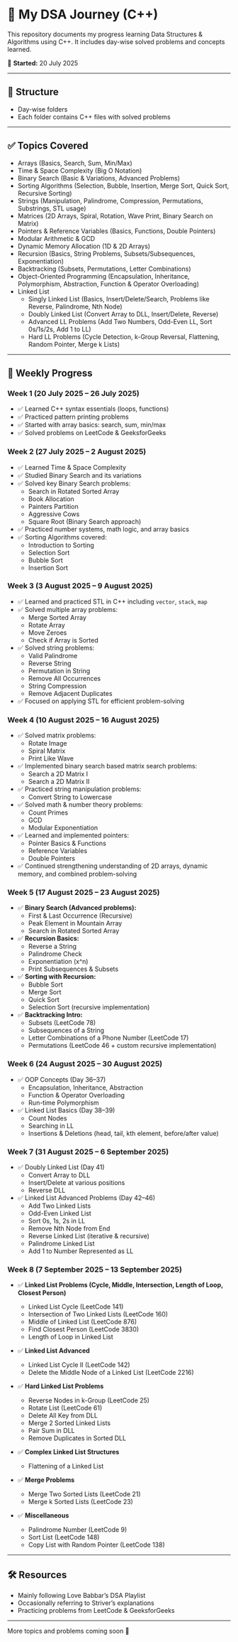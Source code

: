 # 🧠 My DSA Journey (C++)

This repository documents my progress learning Data Structures & Algorithms using C++. It includes day-wise solved problems and concepts learned.

📅 **Started:** 20 July 2025  

---

## 📌 Structure
- Day-wise folders  
- Each folder contains C++ files with solved problems

---

## ✅ Topics Covered
- Arrays (Basics, Search, Sum, Min/Max)  
- Time & Space Complexity (Big O Notation)  
- Binary Search (Basic & Variations, Advanced Problems)  
- Sorting Algorithms (Selection, Bubble, Insertion, Merge Sort, Quick Sort, Recursive Sorting)  
- Strings (Manipulation, Palindrome, Compression, Permutations, Substrings, STL usage)  
- Matrices (2D Arrays, Spiral, Rotation, Wave Print, Binary Search on Matrix)  
- Pointers & Reference Variables (Basics, Functions, Double Pointers)  
- Modular Arithmetic & GCD  
- Dynamic Memory Allocation (1D & 2D Arrays)  
- Recursion (Basics, String Problems, Subsets/Subsequences, Exponentiation)  
- Backtracking (Subsets, Permutations, Letter Combinations)  
- Object-Oriented Programming (Encapsulation, Inheritance, Polymorphism, Abstraction, Function & Operator Overloading)  
- Linked List  
  - Singly Linked List (Basics, Insert/Delete/Search, Problems like Reverse, Palindrome, Nth Node)  
  - Doubly Linked List (Convert Array to DLL, Insert/Delete, Reverse)  
  - Advanced LL Problems (Add Two Numbers, Odd-Even LL, Sort 0s/1s/2s, Add 1 to LL)  
  - Hard LL Problems (Cycle Detection, k-Group Reversal, Flattening, Random Pointer, Merge k Lists)  

---

## 📅 Weekly Progress

### Week 1 (20 July 2025 – 26 July 2025)
- ✅ Learned C++ syntax essentials (loops, functions)  
- ✅ Practiced pattern printing problems  
- ✅ Started with array basics: search, sum, min/max  
- ✅ Solved problems on LeetCode & GeeksforGeeks  

### Week 2 (27 July 2025 – 2 August 2025)
- ✅ Learned Time & Space Complexity  
- ✅ Studied Binary Search and its variations  
- ✅ Solved key Binary Search problems:  
  - Search in Rotated Sorted Array  
  - Book Allocation  
  - Painters Partition  
  - Aggressive Cows  
  - Square Root (Binary Search approach)  
- ✅ Practiced number systems, math logic, and array basics  
- ✅ Sorting Algorithms covered:  
  - Introduction to Sorting  
  - Selection Sort  
  - Bubble Sort  
  - Insertion Sort  

### Week 3 (3 August 2025 – 9 August 2025)
- ✅ Learned and practiced STL in C++ including `vector`, `stack`, `map`  
- ✅ Solved multiple array problems:  
  - Merge Sorted Array  
  - Rotate Array  
  - Move Zeroes  
  - Check if Array is Sorted  
- ✅ Solved string problems:  
  - Valid Palindrome  
  - Reverse String  
  - Permutation in String  
  - Remove All Occurrences  
  - String Compression  
  - Remove Adjacent Duplicates  
- ✅ Focused on applying STL for efficient problem-solving  

### Week 4 (10 August 2025 – 16 August 2025)
- ✅ Solved matrix problems:  
  - Rotate Image  
  - Spiral Matrix  
  - Print Like Wave  
- ✅ Implemented binary search based matrix search problems:  
  - Search a 2D Matrix I  
  - Search a 2D Matrix II  
- ✅ Practiced string manipulation problems:  
  - Convert String to Lowercase  
- ✅ Solved math & number theory problems:  
  - Count Primes  
  - GCD  
  - Modular Exponentiation  
- ✅ Learned and implemented pointers:  
  - Pointer Basics & Functions  
  - Reference Variables  
  - Double Pointers  
- ✅ Continued strengthening understanding of 2D arrays, dynamic memory, and combined problem-solving  

### Week 5 (17 August 2025 – 23 August 2025)  
- ✅ **Binary Search (Advanced problems):**  
  - First & Last Occurrence (Recursive)  
  - Peak Element in Mountain Array  
  - Search in Rotated Sorted Array  
- ✅ **Recursion Basics:**  
  - Reverse a String  
  - Palindrome Check  
  - Exponentiation (x^n)  
  - Print Subsequences & Subsets  
- ✅ **Sorting with Recursion:**  
  - Bubble Sort  
  - Merge Sort  
  - Quick Sort  
  - Selection Sort (recursive implementation)  
- ✅ **Backtracking Intro:**  
  - Subsets (LeetCode 78)  
  - Subsequences of a String  
  - Letter Combinations of a Phone Number (LeetCode 17)  
  - Permutations (LeetCode 46 + custom recursive implementation)  

### Week 6 (24 August 2025 – 30 August 2025)
- ✅ OOP Concepts (Day 36–37)  
  - Encapsulation, Inheritance, Abstraction  
  - Function & Operator Overloading  
  - Run-time Polymorphism  
- ✅ Linked List Basics (Day 38–39)  
  - Count Nodes  
  - Searching in LL  
  - Insertions & Deletions (head, tail, kth element, before/after value)

### Week 7 (31 August 2025 – 6 September 2025)
- ✅ Doubly Linked List (Day 41)  
  - Convert Array to DLL  
  - Insert/Delete at various positions  
  - Reverse DLL  
- ✅ Linked List Advanced Problems (Day 42–46)  
  - Add Two Linked Lists  
  - Odd-Even Linked List  
  - Sort 0s, 1s, 2s in LL  
  - Remove Nth Node from End  
  - Reverse Linked List (iterative & recursive)  
  - Palindrome Linked List  
  - Add 1 to Number Represented as LL  

### Week 8 (7 September 2025 – 13 September 2025)  
- ✅ **Linked List Problems (Cycle, Middle, Intersection, Length of Loop, Closest Person)**  
  - Linked List Cycle (LeetCode 141)  
  - Intersection of Two Linked Lists (LeetCode 160)  
  - Middle of Linked List (LeetCode 876)  
  - Find Closest Person (LeetCode 3830)  
  - Length of Loop in Linked List  

- ✅ **Linked List Advanced**  
  - Linked List Cycle II (LeetCode 142)  
  - Delete the Middle Node of a Linked List (LeetCode 2216)  

- ✅ **Hard Linked List Problems**  
  - Reverse Nodes in k-Group (LeetCode 25)  
  - Rotate List (LeetCode 61)  
  - Delete All Key from DLL  
  - Merge 2 Sorted Linked Lists  
  - Pair Sum in DLL  
  - Remove Duplicates in Sorted DLL  

- ✅ **Complex Linked List Structures**  
  - Flattening of a Linked List  

- ✅ **Merge Problems**  
  - Merge Two Sorted Lists (LeetCode 21)  
  - Merge k Sorted Lists (LeetCode 23)  

- ✅ **Miscellaneous**  
  - Palindrome Number (LeetCode 9)  
  - Sort List (LeetCode 148)  
  - Copy List with Random Pointer (LeetCode 138)  

---

## 🛠️ Resources
- Mainly following Love Babbar’s DSA Playlist  
- Occasionally referring to Striver’s explanations  
- Practicing problems from LeetCode & GeeksforGeeks  

---

More topics and problems coming soon 🚀
